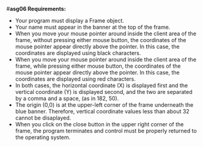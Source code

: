 #**asg06 Requirements:**
- Your program must display a Frame object. 
- Your name must appear in the banner at the top of the frame.
- When you move your mouse pointer around inside the client area of the frame, without pressing either mouse button, the coordinates of the mouse pointer appear directly above the pointer. In this case, the coordinates are displayed using black characters.
- When you move your mouse pointer around inside the client area of the frame, while pressing either mouse button, the coordinates of the mouse pointer appear directly above the pointer. In this case, the coordinates are displayed using red characters.
- In both cases, the horizontal coordinate (X) is displayed first and the vertical coordinate (Y) is displayed second, and the two are separated by a comma and a space, (as in 182, 50).
- The origin (0,0) is at the upper-left corner of the frame underneath the blue banner. Therefore, vertical coordinate values less than about 32 cannot be disaplayed.
- When you click on the close button in the upper right corner of the frame, the program terminates and control must be properly returned to the operating system.
